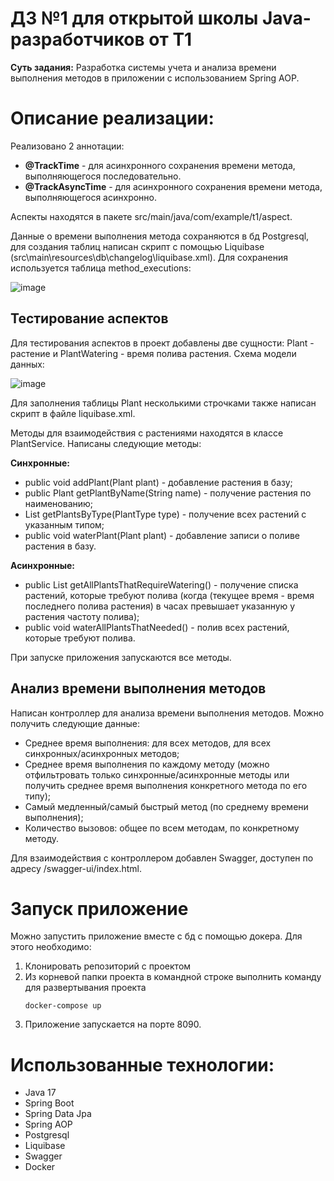 # ДЗ №1 для открытой школы Java-разработчиков от T1
**Суть задания:** Разработка системы учета и анализа времени выполнения методов в приложении с использованием Spring AOP. 
# Описание реализации:
Реализовано 2 аннотации:
* **@TrackTime** - для асинхронного сохранения времени метода, выполняющегося последовательно. 
* **@TrackAsyncTime** - для асинхронного сохранения времени метода, выполняющегося асинхронно.

Аспекты находятся в пакете src/main/java/com/example/t1/aspect.

Данные о времени выполнения метода сохраняются в бд Postgresql, для создания таблиц написан скрипт с помощью Liquibase (src\main\resources\db\changelog\liquibase.xml). 
Для сохранения используется таблица method_executions:

![image](https://github.com/devkabezrooki/t1-school-homework1/assets/49373926/fc7f7b1c-0227-42d2-a0b8-e0f3d23ef104)

## Тестирование аспектов
Для тестирования аспектов в проект добавлены две сущности: Plant - растение и PlantWatering - время полива растения. Схема модели данных:

![image](https://github.com/devkabezrooki/t1-school-homework1/assets/49373926/cd1b4bb8-31c3-483f-abed-c66b83dd6270)

Для заполнения таблицы Plant несколькими строчками также написан скрипт в файле liquibase.xml.

Методы для взаимодействия с растениями находятся в классе PlantService. Написаны следующие методы:

**Синхронные:**
* public void addPlant(Plant plant) - добавление растения в базу;
* public Plant getPlantByName(String name) - получение растения по наименованию;
* List<Plant> getPlantsByType(PlantType type) - получение всех растений с указанным типом;
* public void waterPlant(Plant plant) - добавление записи о поливе растения в базу.

**Асинхронные:**
* public List<Plant> getAllPlantsThatRequireWatering() - получение списка растений, которые требуют полива (когда (текущее время - время последнего полива растения) в часах превышает указанную у растения частоту полива);
* public void waterAllPlantsThatNeeded() - полив всех растений, которые требуют полива.

При запуске приложения запускаются все методы.

## Анализ времени выполнения методов

Написан контроллер для анализа времени выполнения методов. Можно получить следующие данные:

* Среднее время выполнения: для всех методов, для всех синхронных/асинхронных методов;
* Среднее время выполнения по каждому методу (можно отфильтровать только синхронные/асинхронные методы или получить среднее время выполнения конкретного метода по его типу);
* Самый медленный/самый быстрый метод (по среднему времени выполнения);
* Количество вызовов: общее по всем методам, по конкретному методу.

Для взаимодействия с контроллером добавлен Swagger, доступен по адресу /swagger-ui/index.html.

# Запуск приложение
Можно запустить приложение вместе с бд с помощью докера. Для этого необходимо:

1. Клонировать репозиторий с проектом
2. Из корневой папки проекта в командной строке выполнить команду для развертывания проекта
   ```
   docker-compose up
   ```
3. Приложение запускается на порте 8090.
# Использованные технологии:
* Java 17
* Spring Boot
* Spring Data Jpa
* Spring AOP
* Postgresql
* Liquibase
* Swagger
* Docker
